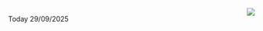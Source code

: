 <img align="right" src="https://media.giphy.com/media/M9gbBd9nbDrOTu1Mqx/giphy.gif">


Today 29/09/2025
